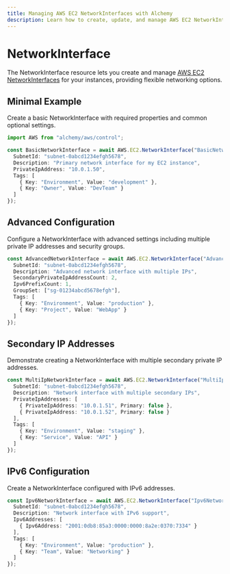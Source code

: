 ```yaml
---
title: Managing AWS EC2 NetworkInterfaces with Alchemy
description: Learn how to create, update, and manage AWS EC2 NetworkInterfaces using Alchemy Cloud Control.
---
```


# NetworkInterface

The NetworkInterface resource lets you create and manage [AWS EC2 NetworkInterfaces](https://docs.aws.amazon.com/ec2/latest/userguide/) for your instances, providing flexible networking options.

## Minimal Example

Create a basic NetworkInterface with required properties and common optional settings.

```ts
import AWS from "alchemy/aws/control";

const BasicNetworkInterface = await AWS.EC2.NetworkInterface("BasicNetworkInterface", {
  SubnetId: "subnet-0abcd1234efgh5678",
  Description: "Primary network interface for my EC2 instance",
  PrivateIpAddress: "10.0.1.50",
  Tags: [
    { Key: "Environment", Value: "development" },
    { Key: "Owner", Value: "DevTeam" }
  ]
});
```

## Advanced Configuration

Configure a NetworkInterface with advanced settings including multiple private IP addresses and security groups.

```ts
const AdvancedNetworkInterface = await AWS.EC2.NetworkInterface("AdvancedNetworkInterface", {
  SubnetId: "subnet-0abcd1234efgh5678",
  Description: "Advanced network interface with multiple IPs",
  SecondaryPrivateIpAddressCount: 2,
  Ipv6PrefixCount: 1,
  GroupSet: ["sg-01234abcd5678efgh"],
  Tags: [
    { Key: "Environment", Value: "production" },
    { Key: "Project", Value: "WebApp" }
  ]
});
```

## Secondary IP Addresses

Demonstrate creating a NetworkInterface with multiple secondary private IP addresses.

```ts
const MultiIpNetworkInterface = await AWS.EC2.NetworkInterface("MultiIpNetworkInterface", {
  SubnetId: "subnet-0abcd1234efgh5678",
  Description: "Network interface with multiple secondary IPs",
  PrivateIpAddresses: [
    { PrivateIpAddress: "10.0.1.51", Primary: false },
    { PrivateIpAddress: "10.0.1.52", Primary: false }
  ],
  Tags: [
    { Key: "Environment", Value: "staging" },
    { Key: "Service", Value: "API" }
  ]
});
```

## IPv6 Configuration

Create a NetworkInterface configured with IPv6 addresses.

```ts
const Ipv6NetworkInterface = await AWS.EC2.NetworkInterface("Ipv6NetworkInterface", {
  SubnetId: "subnet-0abcd1234efgh5678",
  Description: "Network interface with IPv6 support",
  Ipv6Addresses: [
    { Ipv6Address: "2001:0db8:85a3:0000:0000:8a2e:0370:7334" }
  ],
  Tags: [
    { Key: "Environment", Value: "production" },
    { Key: "Team", Value: "Networking" }
  ]
});
```